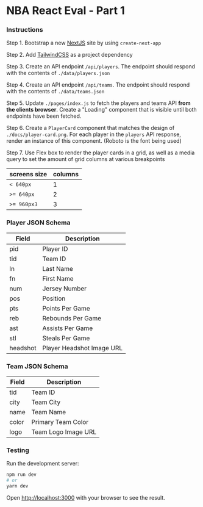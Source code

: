 # NBA React Eval - Part 1

### Instructions

Step 1. Bootstrap a new [NextJS](https://nextjs.org/) site by using `create-next-app`

Step 2. Add [TailwindCSS](https://tailwindcss.com) as a project dependency

Step 3. Create an API endpoint `/api/players`. The endpoint should respond with the contents of `./data/players.json`

Step 4. Create an API endpoint `/api/teams`. The endpoint should respond with the contents of `./data/teams.json`

Step 5. Update `./pages/index.js` to fetch the players and teams API **from the clients browser**. Create a "Loading" component that is visible until both endpoints have been fetched.

Step 6. Create a `PlayerCard` component that matches the design of `./docs/player-card.png`. For each player in the `players` API response, render an instance of this component. (Roboto is the font being used)

Step 7. Use Flex box to render the player cards in a grid, as well as a media query to set the amount of grid columns at various breakpoints

| screens size | columns |
| ------------ | ------- |
| `< 640px`    | 1       |
| `>= 640px`   | 2       |
| `>= 960px3`  | 3       |

### Player JSON Schema

| Field    | Description               |
| -------- | ------------------------- |
| pid      | Player ID                 |
| tid      | Team ID                   |
| ln       | Last Name                 |
| fn       | First Name                |
| num      | Jersey Number             |
| pos      | Position                  |
| pts      | Points Per Game           |
| reb      | Rebounds Per Game         |
| ast      | Assists Per Game          |
| stl      | Steals Per Game           |
| headshot | Player Headshot Image URL |

### Team JSON Schema

| Field | Description         |
| ----- | ------------------- |
| tid   | Team ID             |
| city  | Team City           |
| name  | Team Name           |
| color | Primary Team Color  |
| logo  | Team Logo Image URL |

### Testing

Run the development server:

```bash
npm run dev
# or
yarn dev
```

Open [http://localhost:3000](http://localhost:3000) with your browser to see the result.
